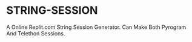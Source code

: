 # STRING-SESSION
A Online Replit.com String Session Generator. Can Make Both Pyrogram And Telethon Sessions. 
